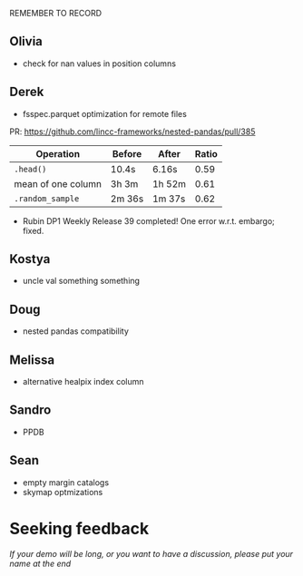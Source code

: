 REMEMBER TO RECORD

## Olivia

- check for nan values in position columns

## Derek

- fsspec.parquet optimization for remote files

PR: https://github.com/lincc-frameworks/nested-pandas/pull/385

|Operation           |Before   |After | Ratio|
|--------------------|---------|------|-------
|`.head()`           |   10.4s | 6.16s| 0.59 |
|mean of one column  |   3h 3m |1h 52m| 0.61 |
|`.random_sample`    |   2m 36s|1m 37s| 0.62 |

- Rubin DP1 Weekly Release 39 completed!  One error w.r.t. embargo; fixed.

## Kostya

- uncle val something something

## Doug

- nested pandas compatibility

## Melissa

- alternative healpix index column

## Sandro

- PPDB

## Sean

- empty margin catalogs
- skymap optmizations

# Seeking feedback


_If your demo will be long, or you want to have a discussion, please put your name at the end_

